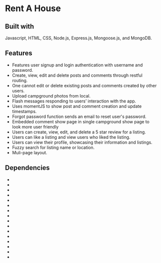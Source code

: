 # Rent A House


## Built with
Javascript, HTML, CSS, Node.js, Express.js, Mongoose.js, and MongoDB.

## Features
* Features user signup and login authentication with username and password. 
* Create, view, edit and delete posts and comments through restful routing. 
* One cannot edit or delete existing posts and comments created by other users.
* Upload campground photos from local.
* Flash messages responding to users’ interaction with the app.
* Uses momentJS to show post and comment creation and update timestamps. 
* Forgot password function sends an email to reset user's password.
* Embedded comment show page in single campground show page to look more user friendly
* Users can create, view, edit, and delete a 5 star review for a listing.
* Users can like a listing and view users who liked the listing. 
* Users can view their profile, showcasing their information and listings. 
* Fuzzy search for listing name or location.
* Muli-page layout. 

## Dependencies
*
*
*
*
*
*
*
*
*
*
*
*
*
*
*
*
